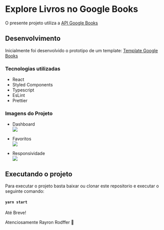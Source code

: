 # Explore Livros no Google Books

O presente projeto utiliza a [API Google Books](https://developers.google.com/books/)

## Desenvolvimento

Inicialmente foi desenvolvido o prototipo de um template: [Template Google Books](https://www.figma.com/file/kOqJgKvdaMcqG7n3HGkXQB/Explore-Google-Books?node-id=0%3A1)

### Tecnologias utilizadas
- React
- Styled Components
- Typescript
- EsLint
- Prettier

### Imagens do Projeto
- Dashboard
  <br>
![](https://media.giphy.com/media/aoUeB8qm4lumlQ4xh0/giphy.gif)

- Favoritos
  <br>
![](https://media.giphy.com/media/ODEHkmYA00qkrDrC4t/giphy.gif)

- Responsividade
  <br>
![](https://media.giphy.com/media/d2k30gjy6l1OVRrjmn/giphy.gif)

## Executando o projeto

Para executar o projeto basta baixar ou clonar
este repositorio e executar o seguinte comando:
#### `yarn start`

Até Breve!

Atenciosamente Rayron Rodffer 🚀
